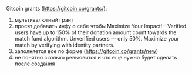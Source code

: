 Gitcoin grants (https://gitcoin.co/grants/):
1) мультивалютный грант
2) просят добавить инфу о себе чтобы Maximize Your Impact! - Verified users have up to 150% of their donation amount count towards the match fund algorithm. Unverified users — only 50%. Maximize your match by verifying with identity partners.
3) заполняется все по форме (https://gitcoin.co/grants/new)
4) не понятно сколько ревьювится и что еще нужно будет сделать после создания
